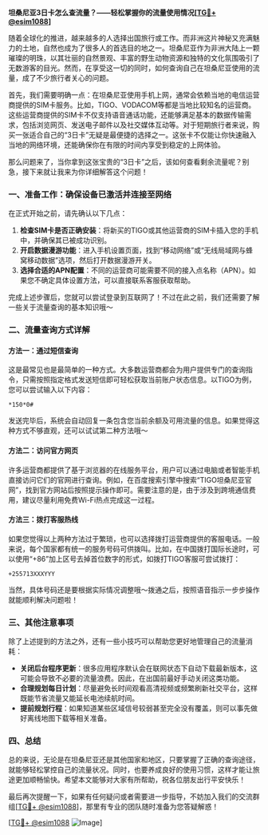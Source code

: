 **坦桑尼亚3日卡怎么查流量？——轻松掌握你的流量使用情况[[TG💪+ @esim1088](https://t.me/s/esim1088)]**

随着全球化的推进，越来越多的人选择出国旅行或工作。而非洲这片神秘又充满魅力的土地，自然也成为了很多人的首选目的地之一。坦桑尼亚作为非洲大陆上一颗璀璨的明珠，以其壮丽的自然景观、丰富的野生动物资源和独特的文化氛围吸引了无数游客的目光。然而，在享受这一切的同时，如何查询自己在坦桑尼亚使用的流量，成了不少旅行者关心的问题。

首先，我们需要明确一点：在坦桑尼亚使用手机上网，通常会依赖当地的电信运营商提供的SIM卡服务。比如，TIGO、VODACOM等都是当地比较知名的运营商。这些运营商提供的SIM卡不仅支持语音通话功能，还能够满足基本的数据传输需求，包括浏览网页、发送电子邮件以及社交媒体互动等。对于短期旅行者来说，购买一张适合自己的“3日卡”无疑是最便捷的选择之一。这张卡不仅能让你快速融入当地的网络环境，还能确保你在有限的时间内享受到稳定的上网体验。

那么问题来了，当你拿到这张宝贵的“3日卡”之后，该如何查看剩余流量呢？别急，接下来就让我来为你详细解答这个问题！

### 一、准备工作：确保设备已激活并连接至网络

在正式开始之前，请先确认以下几点：
1. **检查SIM卡是否正确安装**：将新买的TIGO或其他运营商的SIM卡插入您的手机中，并确保其已被成功识别。
2. **开启数据漫游功能**：进入手机设置页面，找到“移动网络”或“无线局域网与蜂窝移动数据”选项，然后打开数据漫游开关。
3. **选择合适的APN配置**：不同的运营商可能需要不同的接入点名称（APN）。如果您不确定具体设置方法，可以直接联系客服获取帮助。

完成上述步骤后，您就可以尝试登录到互联网了！不过在此之前，我们还需要了解一些关于流量查询的基本知识哦～

### 二、流量查询方式详解

#### 方法一：通过短信查询
这是最常见也是最简单的一种方式。大多数运营商都会为用户提供专门的查询指令，只需按照指定格式发送短信即可轻松获取当前账户状态信息。以TIGO为例，您可以尝试输入以下内容：

```
*150*0#
```

发送完毕后，系统会自动回复一条包含您当前余额及可用流量的信息。如果觉得这种方式不够直观，还可以试试第二种方法哦～

#### 方法二：访问官方网页
许多运营商都提供了基于浏览器的在线服务平台，用户可以通过电脑或者智能手机直接访问它们的官网进行查询。例如，在百度搜索引擎中搜索“TIGO坦桑尼亚官网”，找到官方网站后按照提示操作即可。需要注意的是，由于涉及到跨境通信费用，建议尽量利用免费Wi-Fi热点完成这一过程。

#### 方法三：拨打客服热线
如果您觉得以上两种方法过于繁琐，也可以选择拨打运营商提供的客服电话。一般来说，每个国家都有统一的服务号码可供拨叫。比如，在中国拨打国际长途时，可以使用“+86”加上区号去掉首位数字的形式，如拨打TIGO客服可尝试拨打：

```
+255713XXXYYY
```

当然，具体号码还是要根据实际情况调整哦～拨通之后，按照语音指示一步步操作就能顺利解决问题啦！

### 三、其他注意事项

除了上述提到的方法之外，还有一些小技巧可以帮助您更好地管理自己的流量消耗：
- **关闭后台程序更新**：很多应用程序默认会在联网状态下自动下载最新版本，这可能会导致不必要的流量浪费。因此，在出国前最好手动关闭这类功能。
- **合理规划每日计划**：尽量避免长时间观看高清视频或频繁刷新社交平台，这样既能节省流量又能延长电池续航时间。
- **提前规划行程**：如果知道某些区域信号较弱甚至完全没有覆盖，则可以事先做好离线地图下载等相关准备。

### 四、总结

总的来说，无论是在坦桑尼亚还是其他国家和地区，只要掌握了正确的查询途径，就能够轻松掌控自己的流量状况。同时，也要养成良好的使用习惯，这样才能让旅途更加顺畅愉快。希望本文能够对大家有所帮助，祝各位朋友出行平安快乐！

最后再次提醒一下，如果有任何疑问或者需要进一步指导，不妨加入我们的交流群组[[TG💪+ @esim1088](https://t.me/s/esim1088)]，那里有专业的团队随时准备为您答疑解惑！

[[TG💪+ @esim1088](https://t.me/s/esim1088) ![Image](https://i.postimg.cc/4NQfJmqS/Snipaste-2025-05-13-00-14-12.png)]